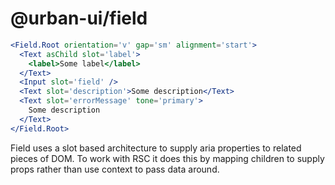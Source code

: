 # @urban-ui/field

```jsx
<Field.Root orientation='v' gap='sm' alignment='start'>
  <Text asChild slot='label'>
    <label>Some label</label>
  </Text>
  <Input slot='field' />
  <Text slot='description'>Some description</Text>
  <Text slot='errorMessage' tone='primary'>
    Some description
  </Text>
</Field.Root>
```

Field uses a slot based architecture to supply aria properties to related pieces of DOM. To work with RSC it does this by mapping children to supply props rather than use context to pass data around.
